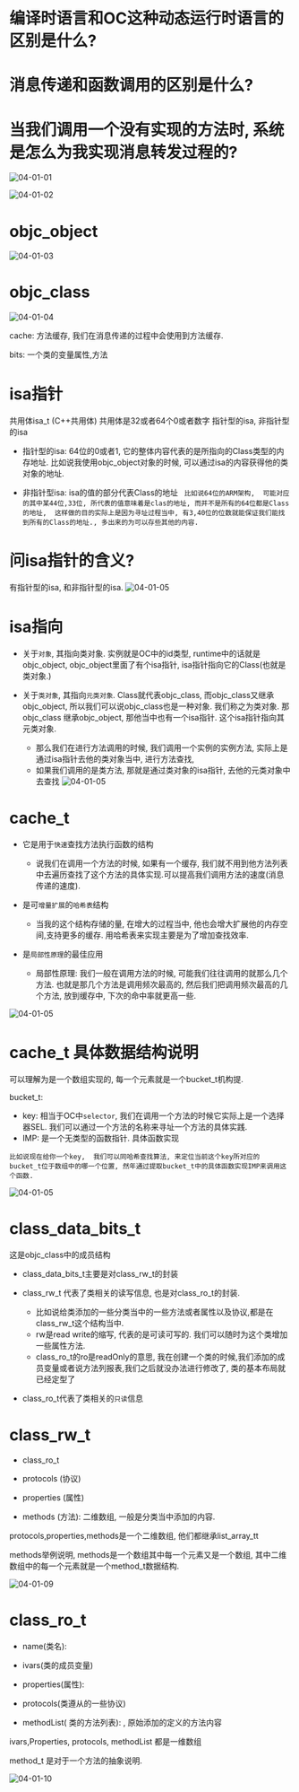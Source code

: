 # 编译时语言和OC这种动态运行时语言的区别是什么?

# 消息传递和函数调用的区别是什么?

# 当我们调用一个没有实现的方法时, 系统是怎么为我实现消息转发过程的?





![04-01-01](image/04-01-01.png)

![04-01-02](image/04-01-02.png)



# objc_object
![04-01-03](image/04-01-03.png)


# objc_class

![04-01-04](image/04-01-04.png)


cache: 方法缓存, 我们在消息传递的过程中会使用到方法缓存.

bits: 一个类的变量属性,方法


# isa指针
共用体isa_t (C++共用体)
共用体是32或者64个0或者数字
指针型的isa, 非指针型的isa

- 指针型的isa: 64位的0或者1, 它的整体内容代表的是所指向的Class类型的内存地址.
比如说我使用objc_object对象的时候, 可以通过isa的内容获得他的类对象的地址.

- 非指针型isa:  isa的值的部分代表Class的地址
` 比如说64位的ARM架构,  可能对应的其中某44位,33位, 所代表的值意味着是clas的地址, 而并不是所有的64位都是Class的地址,  这样做的目的实际上是因为寻址过程当中, 有3,40位的位数就能保证我们能找到所有的Class的地址., 多出来的为可以存些其他的内容.`


# 问isa指针的含义?
有指针型的isa, 和非指针型的isa.
![04-01-05](image/04-01-05.png)




# isa指向

- 关于`对象`, 其指向类对象.
实例就是OC中的id类型, runtime中的话就是objc_object,  objc_object里面了有个isa指针, isa指针指向它的Class(也就是类对象.)


- 关于`类对象`,  其指向`元类对象`.
Class就代表objc_class, 而objc_class又继承objc_object,  所以我们可以说objc_class也是一种对象. 我们称之为类对象.
那objc_class 继承objc_object, 那他当中也有一个isa指针. 这个isa指针指向其元类对象.

  - 那么我们在进行方法调用的时候, 我们调用一个实例的实例方法, 实际上是通过isa指针去他的类对象当中, 进行方法查找, 
  - 如果我们调用的是类方法, 那就是通过类对象的isa指针, 去他的元类对象中去查找
![04-01-05](image/04-01-06.png)




# cache_t
- 它是用于`快速`查找方法执行函数的结构
  - 说我们在调用一个方法的时候, 如果有一个缓存, 我们就不用到他方法列表中去遍历查找了这个方法的具体实现.可以提高我们调用方法的速度(消息传递的速度).

- 是可`增量扩展`的`哈希表`结构
  - 当我的这个结构存储的量, 在增大的过程当中, 他也会增大扩展他的内存空间,支持更多的缓存.  用哈希表来实现主要是为了增加查找效率. 

- 是`局部性原理`的最佳应用
  - 局部性原理: 我们一般在调用方法的时候, 可能我们往往调用的就那么几个方法. 也就是那几个方法是调用频次最高的, 然后我们把调用频次最高的几个方法, 放到缓存中, 下次的命中率就更高一些. 

![04-01-05](image/04-01-07.png)


# cache_t 具体数据结构说明

可以理解为是一个数组实现的, 每一个元素就是一个bucket_t机构提.

bucket_t:
   - key: 相当于OC中`selector`, 我们在调用一个方法的时候它实际上是一个选择器SEL. 我们可以通过一个方法的名称来寻址一个方法的具体实践. 
   - IMP: 是一个无类型的函数指针. 具体函数实现

`比如说现在给你一个key,  我们可以同哈希查找算法, 来定位当前这个key所对应的bucket_t位于数组中的哪一个位置, 然年通过提取bucket_t中的具体函数实现IMP来调用这个函数.`

![04-01-05](image/04-01-08.png)

# class_data_bits_t

这是objc_class中的成员结构


- class_data_bits_t主要是对class_rw_t的封装

- class_rw_t 代表了类相关的读写信息, 也是对class_ro_t的封装.
   - 比如说给类添加的一些分类当中的一些方法或者属性以及协议,都是在class_rw_t这个结构当中.
   - rw是read write的缩写, 代表的是可读可写的. 我们可以随时为这个类增加一些属性方法.
   - class_ro_t的ro是readOnly的意思,  我在创建一个类的时候,我们添加的成员变量或者说方法列报表,我们之后就没办法进行修改了, 类的基本布局就已经定型了

- class_ro_t代表了类相关的`只读`信息


# class_rw_t

- class_ro_t

- protocols (协议)

- properties (属性)

- methods (方法): 二维数组, 一般是分类当中添加的内容. 

protocols,properties,methods是一个二维数组, 他们都继承list_array_tt

methods举例说明, methods是一个数组其中每一个元素又是一个数组, 其中二维数组中的每一个元素就是一个method_t数据结构.


![04-01-09](image/04-01-09.png)


# class_ro_t

- name(类名):

- ivars(类的成员变量) 

- properties(属性):

- protocols(类遵从的一些协议)

- methodList( 类的方法列表): , 原始添加的定义的方法内容

ivars,Properties, protocols, methodList 都是一维数组


method_t 是对于一个方法的抽象说明.


![04-01-10](image/04-01-10.png)

